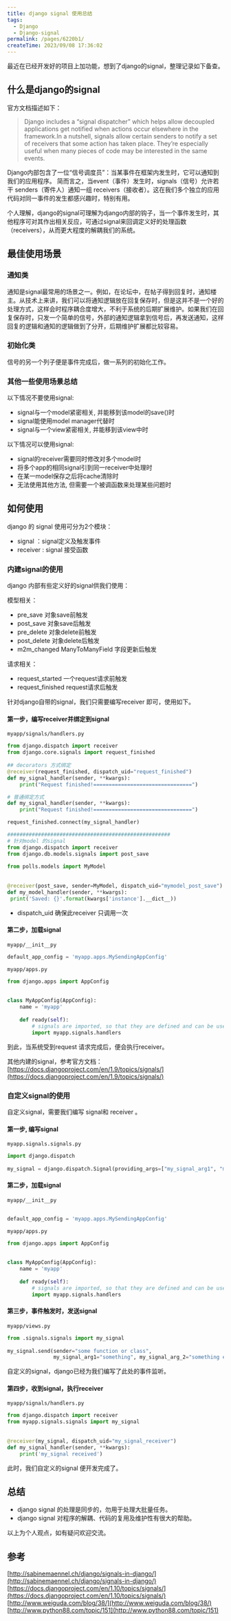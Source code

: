 ```yaml
---
title: django signal 使用总结
tags:
  - Django
  - Django-signal
permalink: /pages/6220b1/
createTime: 2023/09/08 17:36:02
---
```


最近在已经开发好的项目上加功能，想到了django的signal，整理记录如下备查。

## 什么是django的signal

官方文档描述如下：

>Django includes a “signal dispatcher” which helps allow decoupled applications get notified when actions occur elsewhere in the framework.In a nutshell, signals allow certain senders to notify a set of receivers that some action has taken place. They’re especially useful when many pieces of code may be interested in the same events.

Django内部包含了一位“信号调度员”：当某事件在框架内发生时，它可以通知到我们的应用程序。 简而言之，当event（事件）发生时，signals（信号）允许若干 senders（寄件人）通知一组 receivers（接收者）。这在我们多个独立的应用代码对同一事件的发生都感兴趣时，特别有用。

个人理解，django的signal可理解为django内部的钩子，当一个事件发生时，其他程序可对其作出相关反应，可通过signal来回调定义好的处理函数（receivers），从而更大程度的解耦我们的系统。

## 最佳使用场景

### 通知类　

通知是signal最常用的场景之一。例如，在论坛中，在帖子得到回复时，通知楼主。从技术上来讲，我们可以将通知逻辑放在回复保存时，但是这并不是一个好的处理方式，这样会时程序耦合度增大，不利于系统的后期扩展维护。如果我们在回复保存时，只发一个简单的信号，外部的通知逻辑拿到信号后，再发送通知，这样回复的逻辑和通知的逻辑做到了分开，后期维护扩展都比较容易。

### 初始化类

信号的另一个列子便是事件完成后，做一系列的初始化工作。

### 其他一些使用场景总结

以下情况不要使用signal:

- signal与一个model紧密相关, 并能移到该model的save()时
- signal能使用model manager代替时
- signal与一个view紧密相关, 并能移到该view中时

以下情况可以使用signal:

- signal的receiver需要同时修改对多个model时
- 将多个app的相同signal引到同一receiver中处理时
- 在某一model保存之后将cache清除时
- 无法使用其他方法, 但需要一个被调函数来处理某些问题时

## 如何使用

django 的 signal 使用可分为2个模块：

- signal  ：signal定义及触发事件
- receiver  : signal 接受函数

### 内建signal的使用 

django 内部有些定义好的signal供我们使用：

模型相关：

- pre_save 对象save前触发 
- post_save 对象save后触发
- pre_delete 对象delete前触发
- post_delete 对象delete后触发
- m2m_changed ManyToManyField 字段更新后触发

请求相关：

- request_started 一个request请求前触发 
- request_finished request请求后触发

针对django自带的signal，我们只需要编写receiver 即可，使用如下。

#### 第一步，编写receiver并绑定到signal

`myapp/signals/handlers.py` 
```python
from django.dispatch import receiver
from django.core.signals import request_finished
 
## decorators 方式绑定
@receiver(request_finished, dispatch_uid="request_finished")
def my_signal_handler(sender, **kwargs):
    print("Request finished!================================")

# 普通绑定方式
def my_signal_handler(sender, **kwargs):
    print("Request finished!================================")

request_finished.connect(my_signal_handler)

#####################################################
# 针对model 的signal 
from django.dispatch import receiver
from django.db.models.signals import post_save
 
from polls.models import MyModel
 
 
@receiver(post_save, sender=MyModel, dispatch_uid="mymodel_post_save")
def my_model_handler(sender, **kwargs):
 print('Saved: {}'.format(kwargs['instance'].__dict__))

```
- dispatch_uid 确保此receiver 只调用一次 

#### 第二步，加载signal 

`myapp/__init__py`
```python
default_app_config = 'myapp.apps.MySendingAppConfig'
```

`myapp/apps.py`
```python
from django.apps import AppConfig
 
 
class MyAppConfig(AppConfig):
    name = 'myapp'
 
    def ready(self):
        # signals are imported, so that they are defined and can be used
        import myapp.signals.handlers
```

到此，当系统受到request 请求完成后，便会执行receiver。

其他内建的signal，参考官方文档：
[https://docs.djangoproject.com/en/1.9/topics/signals/](https://docs.djangoproject.com/en/1.9/topics/signals/)


### 自定义signal的使用

自定义signal，需要我们编写 signal和 receiver 。

#### 第一步, 编写signal 

`myapp.signals.signals.py`
```python
import django.dispatch
 
my_signal = django.dispatch.Signal(providing_args=["my_signal_arg1", "my_signal_arg_2"])
```

#### 第二步，加载signal 

`myapp/__init__py`
```python
	
default_app_config = 'myapp.apps.MySendingAppConfig'
```

`myapp/apps.py`
```python
from django.apps import AppConfig
 
 
class MyAppConfig(AppConfig):
    name = 'myapp'
 
    def ready(self):
        # signals are imported, so that they are defined and can be used
        import myapp.signals.handlers
```
  
#### 第三步，事件触发时，发送signal 

`myapp/views.py`
```python 
from .signals.signals import my_signal
 
my_signal.send(sender="some function or class",
               my_signal_arg1="something", my_signal_arg_2="something else"])
```
自定义的signal，django已经为我们编写了此处的事件监听。

#### 第四步，收到signal，执行receiver 

`myapp/signals/handlers.py`
```python
from django.dispatch import receiver
from myapp.signals.signals import my_signal
 
 
@receiver(my_signal, dispatch_uid="my_signal_receiver")
def my_signal_handler(sender, **kwargs):
    print('my_signal received')

```

此时，我们自定义的signal 便开发完成了。


## 总结

- django signal 的处理是同步的，勿用于处理大批量任务。
- django signal 对程序的解耦、代码的复用及维护性有很大的帮助。


以上为个人观点，如有疑问欢迎交流。

## 参考

[http://sabinemaennel.ch/django/signals-in-django/](http://sabinemaennel.ch/django/signals-in-django/)
[https://docs.djangoproject.com/en/1.10/topics/signals/](https://docs.djangoproject.com/en/1.10/topics/signals/)
[http://www.weiguda.com/blog/38/](http://www.weiguda.com/blog/38/)
[http://www.python88.com/topic/151](http://www.python88.com/topic/151)

